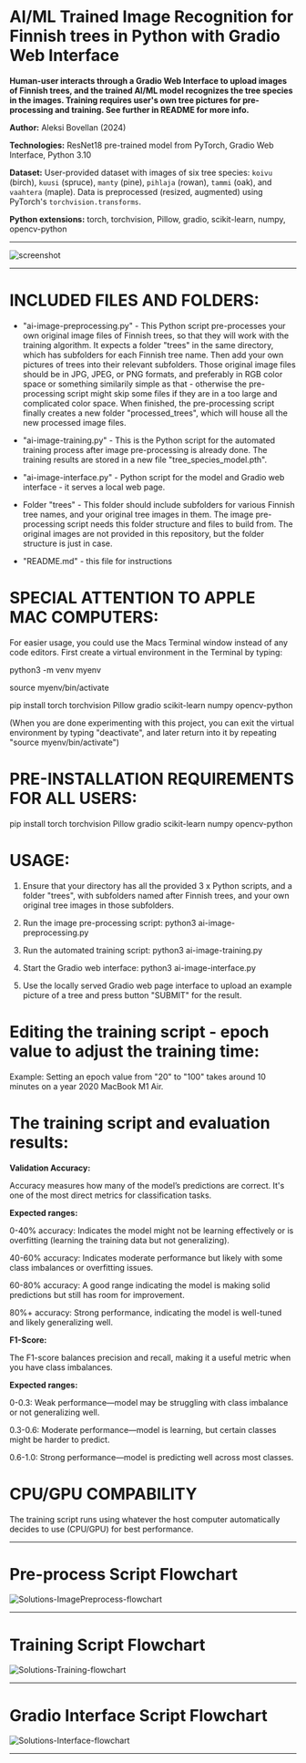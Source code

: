 # AI/ML Trained Image Recognition for Finnish trees in Python with Gradio Web Interface

**Human-user interacts through a Gradio Web Interface to upload images of Finnish trees, and the trained AI/ML model recognizes the tree species in the images. Training requires user's own tree pictures for pre-processing and training. See further in README for more info.**

**Author:** Aleksi Bovellan (2024)

**Technologies:** ResNet18 pre-trained model from PyTorch, Gradio Web Interface, Python 3.10

**Dataset:** User-provided dataset with images of six tree species: `koivu` (birch), `kuusi` (spruce), `manty` (pine), `pihlaja` (rowan), `tammi` (oak), and `vaahtera` (maple). Data is preprocessed (resized, augmented) using PyTorch's `torchvision.transforms`.

**Python extensions:** torch, torchvision, Pillow, gradio, scikit-learn, numpy, opencv-python

---

![screenshot](https://github.com/user-attachments/assets/4ee9fe24-df6c-4d09-9e61-8649801bc297)

---

# INCLUDED FILES AND FOLDERS:

- "ai-image-preprocessing.py" - This Python script pre-processes your own original image files of Finnish trees, so that they will work with the training algorithm. It expects a folder "trees" in the same directory, which has subfolders for each Finnish tree name. Then add your own pictures of trees into their relevant subfolders. Those original image files should be in JPG, JPEG, or PNG formats, and preferably in RGB color space or something similarily simple as that - otherwise the pre-processing script might skip some files if they are in a too large and complicated color space. When finished, the pre-processing script finally creates a new folder "processed_trees", which will house all the new processed image files.

- "ai-image-training.py" - This is the Python script for the automated training process after image pre-processing is already done. The training results are stored in a new file "tree_species_model.pth". 

- "ai-image-interface.py" - Python script for the model and Gradio web interface - it serves a local web page.

- Folder "trees" - This folder should include subfolders for various Finnish tree names, and your original tree images in them. The image pre-processing script needs this folder structure and files to build from. The original images are not provided in this repository, but the folder structure is just in case.

- "README.md" - this file for instructions


# SPECIAL ATTENTION TO APPLE MAC COMPUTERS:

For easier usage, you could use the Macs Terminal window instead of any code editors. First create a virtual environment in the Terminal by typing:

python3 -m venv myenv

source myenv/bin/activate

pip install torch torchvision Pillow gradio scikit-learn numpy opencv-python


(When you are done experimenting with this project, you can exit the virtual environment by typing "deactivate", and later return into it by repeating "source myenv/bin/activate")


# PRE-INSTALLATION REQUIREMENTS FOR ALL USERS:

pip install torch torchvision Pillow gradio scikit-learn numpy opencv-python


# USAGE:

1. Ensure that your directory has all the provided 3 x Python scripts, and a folder "trees", with subfolders named after Finnish trees, and your own original tree images in those subfolders.

2. Run the image pre-processing script: python3 ai-image-preprocessing.py

3. Run the automated training script: python3 ai-image-training.py

4. Start the Gradio web interface: python3 ai-image-interface.py

5. Use the locally served Gradio web page interface to upload an example picture of a tree and press button "SUBMIT" for the result.


# Editing the training script - epoch value to adjust the training time:

Example: Setting an epoch value from "20" to "100" takes around 10 minutes on a year 2020 MacBook M1 Air.


# The training script and evaluation results:

**Validation Accuracy:**

Accuracy measures how many of the model’s predictions are correct. It's one of the most direct metrics for classification tasks.

**Expected ranges:**

0-40% accuracy: Indicates the model might not be learning effectively or is overfitting (learning the training data but not generalizing).

40-60% accuracy: Indicates moderate performance but likely with some class imbalances or overfitting issues.

60-80% accuracy: A good range indicating the model is making solid predictions but still has room for improvement.

80%+ accuracy: Strong performance, indicating the model is well-tuned and likely generalizing well.

**F1-Score:**

The F1-score balances precision and recall, making it a useful metric when you have class imbalances.

**Expected ranges:**

0-0.3: Weak performance—model may be struggling with class imbalance or not generalizing well.

0.3-0.6: Moderate performance—model is learning, but certain classes might be harder to predict.

0.6-1.0: Strong performance—model is predicting well across most classes.


# CPU/GPU COMPABILITY

The training script runs using whatever the host computer automatically decides to use (CPU/GPU) for best performance.


---

# Pre-process Script Flowchart

![Solutions-ImagePreprocess-flowchart](https://github.com/user-attachments/assets/b6784952-34ae-4b2e-9f7a-fa544fc1a603)

---

# Training Script Flowchart

![Solutions-Training-flowchart](https://github.com/user-attachments/assets/faace207-8ea0-4bc7-9046-200c5ad1d863)

---

# Gradio Interface Script Flowchart

![Solutions-Interface-flowchart](https://github.com/user-attachments/assets/9e5a8115-cf69-481e-805c-6c556da1b2fa)

---

